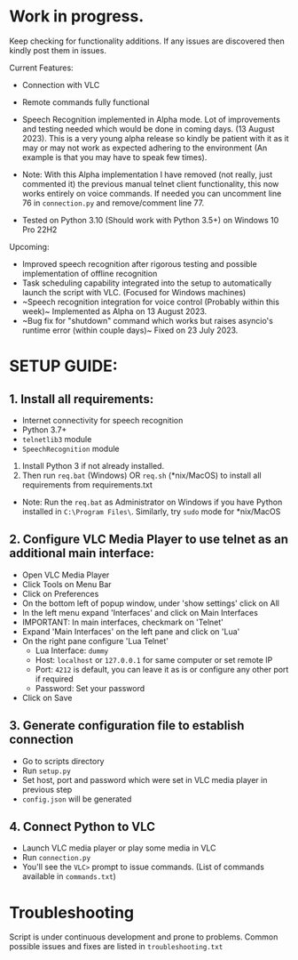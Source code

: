 # Work in progress.
Keep checking for functionality additions. If any issues are discovered then kindly post them in issues.

Current Features:
* Connection with VLC
* Remote commands fully functional
* Speech Recognition implemented in Alpha mode. Lot of improvements and testing needed which would be done in coming days. (13 August 2023). This is a very young alpha release so kindly be patient with it as it may or may not work as expected adhering to the environment (An example is that you may have to speak few times).

* Note: With this Alpha implementation I have removed (not really, just commented it) the previous manual telnet client functionality, this now works entirely on voice commands. If needed you can uncomment line 76 in `connection.py` and remove/comment line 77.

* Tested on Python 3.10 (Should work with Python 3.5+) on Windows 10 Pro 22H2

Upcoming:
* Improved speech recognition after rigorous testing and possible implementation of offline recognition
* Task scheduling capability integrated into the setup to automatically launch the script with VLC. (Focused for Windows machines)
* ~Speech recognition integration for voice control (Probably within this week)~ Implemented as Alpha on 13 August 2023.
* ~Bug fix for "shutdown" command which works but raises asyncio's runtime error (within couple days)~ Fixed on 23 July 2023.

# SETUP GUIDE:

## 1. Install all requirements:

* Internet connectivity for speech recognition
* Python 3.7+
* `telnetlib3` module
* `SpeechRecognition` module
1. Install Python 3 if not already installed.
1. Then run `req.bat` (Windows) OR `req.sh` (*nix/MacOS) to install all requirements from requirements.txt 
* Note: Run the `req.bat` as Administrator on  Windows if you have Python installed in `C:\Program Files\`. Similarly, try `sudo` mode for *nix/MacOS

##    2. Configure VLC Media Player to use telnet as an additional main interface:

* Open VLC Media Player
* Click Tools on Menu Bar
* Click on Preferences
* On the bottom left of popup window, under 'show settings' click on All
* In the left menu expand 'Interfaces' and click on Main Interfaces
* IMPORTANT: In main interfaces, checkmark on 'Telnet'
* Expand 'Main Interfaces' on the left pane and click on 'Lua'
* On the right pane configure 'Lua Telnet'
    * Lua Interface: `dummy`
    * Host: `localhost` or `127.0.0.1` for same computer or set remote IP
    * Port: `4212` is default, you can leave it as is or configure any other port if required
    * Password: Set your password
* Click on Save

## 3. Generate configuration file to establish connection

* Go to scripts directory
* Run `setup.py`
* Set host, port and password which were set in VLC media player in previous step
* `config.json` will be generated

## 4. Connect Python to VLC

* Launch VLC media player or play some media in VLC
* Run `connection.py`
* You'll see the `VLC>` prompt to issue commands. 
(List of commands available in `commands.txt`)


# Troubleshooting

Script is under continuous development and prone to problems. Common possible issues and fixes are listed in `troubleshooting.txt`

